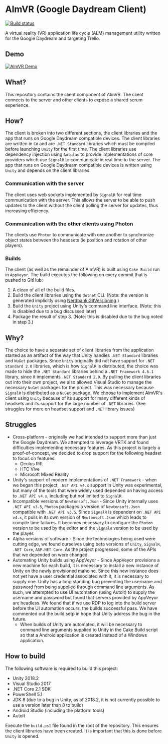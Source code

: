 # AlmVR (Google Daydream Client)
[![Build status](https://ci.appveyor.com/api/projects/status/3rxlny8b2sj9319w/branch/master?svg=true)](https://ci.appveyor.com/project/ccrutchf/almvr-client/branch/master)

A virtual reality (VR) application life cycle (ALM) management utility written for the Google Daydream and targeting Trello.

## Demo
[![AlmVR Demo](http://img.youtube.com/vi/dSCv77CD3rA/0.jpg)](http://www.youtube.com/watch?v=dSCv77CD3rA)

## What?
This repository contains the client component of AlmVR. The client connects to the server and other clients to expose a shared scrum experience.

## How?

The client is broken into two different sections, the client libraries and the app that runs on Google Daydream compatible devices.
The client libraries are written in `C#` and are `.NET Standard` libraries which must be compiled before launching `Unity` for the first time. The client libraries use dependency injection using `Autofac` to provide implementations of core providers which use `SignalR` to communicate in real time to the server.
The app that runs on Google Daydream compatible devices is written using `Unity` and depends on the client libraries.

### Communication with the server
The client uses web sockets implemented by `SignalR` for real time communication with the server. This allows the server to be able to push updates to the client without the client polling the server for updates, thus increasing efficiency.

### Communication with the other clients using Photon
The clients use `Photon` to communicate with one another to synchronize object states between the headsets (ie position and rotation of other players). 

### Builds
The client (as well as the remainder of AlmVR) is built using `Cake Build` run in `AppVeyor`. The build executes the following on every commit that is pushed to GitHub:
1. A clean of all of the build files.
2. Build the client libraries using the `dotnet` CLI. (Note: the version is generated implicitly using  [Nerdbank.GitVersioning](https://github.com/AArnott/Nerdbank.GitVersioning).)
3. Build the `Unity` project using Unity's command line interface. (Note: this is disabled due to a bug discussed later)
4. Package the result of step 3. (Note: this is disabled due to the bug noted in step 3.)

## Why?
The choice to have a separate set of client libraries from the application started as an artifact of the way that Unity handles `.NET Standard` libraries and `NuGet` packages.
Since `Unity` originally did not have support for `.NET Standard 2.0` libraries, which is how `SignalR` is distributed, the choice was made to hide the `.NET Standard` libraries behind a `.NET Framework 4.6.1` library, since it implements `.NET Standard 2.0`.
By pulling the client libraries out into their own project, we also allowed Visual Studio to manage the necessary `NuGet` packages for the project. This was necessary because `SignalR` is distributed as a `NuGet` package.
We choose to implement AlmVR's client using `Unity` because of its support for many different kinds of headsets and its support for the large number of `.NET` libraries. (See struggles for more on headset support and `.NET` library issues)

## Struggles
* Cross-platform - originally we had intended to support more than just the Google Daydream.  We attempted to leverage VRTK and found difficulties implementing necessary features.  As this project is largely a proof-of-concept, we decided to drop support for the following headset to focus on features:
  * Oculus Rift
  * HTC Vive
  * Microsoft Mixed Reality
* Unity's support of modern implementations of `.NET Framework` - when we began this project, `.NET API v4.x` support in Unity was experimental, but many of the tools that were widely used depended on having access to `.NET API v4.x`, including but not limited to `SignalR`.
* Incompatible versions of `Newtonsoft.Json` - Since Unity internally uses `.NET API v3.5`, `Photon` packages a version of `Newtonsoft.Json` compatible with `.NET API v3.5`.  Since `SignalR` is dependent on `.NET API v4.x`, it pulls in its own version of `Newtonsoft.Json` which leads to compile time failures.  It becomes necessary to configure the `Photon` version to be used by the editor and the `SignalR` version to be used by the player.
* Alpha versions of software - Since the technologies being used were cutting edge, we found ourselves using beta versions of `Unity`, `SignalR`, `.NET Core`, `ASP.NET Core`.  As the project progressed, some of the APIs that we depended on were changed.
* Automating Unity builds using AppVeyor - Since AppVeyor provisions a new machine for each build, it is necessary to install a new instance of Unity on the newly provisioned mahcine.  Since this new instance does not yet have a user credential associated with it, it is necessary to supply one.  Unity has a long standing bug preventing the username and password from being supplied through command line arguments.  As such, we attempted to use UI automation (using Autoit) to supply the username and password but found that servers provided by AppVeyor are headless.  We found that if we use RDP to log into the build server before the UI automation occurs, the builds successful pass.  We have commented out the build setp in hope that Unity address the bug in the future.
  * When builds of Unity are automated, it will be necessary to command line arguments supplied to Unity in the Cake Build script so that a Android application is created instead of a Windows application.

## How to build
The following software is required to build this project:
* Unity 2018.2
* Visual Studio 2017
* .NET Core 2.1 SDK
* PowerShell 5.1
* JDK 8 (due to a bug in Unity, as of 2018.2, it is not currently possible to use a version later than 8 to build)
* Android Studio (including the platform tools)
* AutoIt

Execute the `build.ps1` file found in the root of the repository.  This ensures the client libraries have been created.  It is important that this is done before `Unity` is opened.

